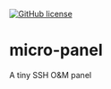 [![GitHub license](https://img.shields.io/github/license/AiHeartru/micro-panel)](https://github.com/AiHeartru/micro-panel/blob/main/LICENSE)

# micro-panel
A tiny SSH O&amp;M panel
